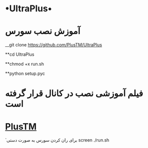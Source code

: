 # •UltraPlus•

# آموزش نصب سورس

__git clone https://github.com/PlusTM/UltraPlus

**cd UltraPlus

**chmod +x run.sh

**python setup.pyc


# فیلم آموزشی نصب در کانال قرار گرفته است 

# [PlusTM](https://t.me/PlusTM)

`برای ران کردن سورس به صورت دستی 
screen ./run.sh

